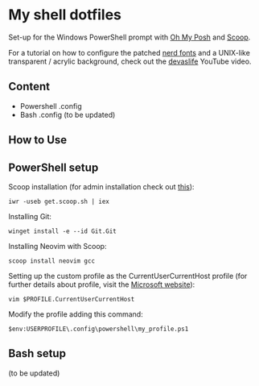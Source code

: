 # My shell dotfiles

Set-up for the Windows PowerShell prompt with [Oh My Posh](https://github.com/JanDeDobbeleer/oh-my-posh) and [Scoop](https://github.com/ScoopInstaller/Scoop).

For a tutorial on how to configure the patched [nerd fonts](https://github.com/ryanoasis/nerd-fonts) and a UNIX-like transparent / acrylic background, check out the [devaslife](https://www.youtube.com/watch?v=5-aK2_WwrmM) YouTube video.

## Content
* Powershell .config
* Bash .config (to be updated)

## How to Use

## PowerShell setup

Scoop installation (for admin installation check out [this](https://github.com/ScoopInstaller/Install#for-admin)):

```
iwr -useb get.scoop.sh | iex
```

Installing Git:

```
winget install -e --id Git.Git
```

Installing Neovim with Scoop:

```
scoop install neovim gcc
```

Setting up the custom profile as the CurrentUserCurrentHost profile (for further details about profile, visit the [Microsoft website](https://docs.microsoft.com/en-us/powershell/module/microsoft.powershell.core/about/about_profiles?view=powershell-7.2)):

```
vim $PROFILE.CurrentUserCurrentHost
```

Modify the profile adding this command:

```
$env:USERPROFILE\.config\powershell\my_profile.ps1
```

## Bash setup

(to be updated)